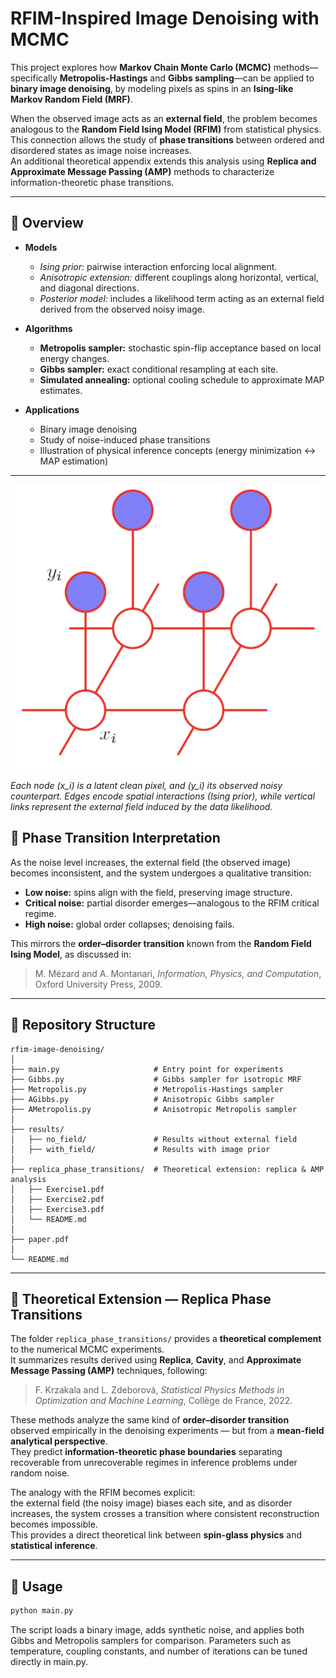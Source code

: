 # RFIM-Inspired Image Denoising with MCMC

This project explores how **Markov Chain Monte Carlo (MCMC)** methods—specifically **Metropolis-Hastings** and **Gibbs sampling**—can be applied to **binary image denoising**, by modeling pixels as spins in an **Ising-like Markov Random Field (MRF)**.

When the observed image acts as an **external field**, the problem becomes analogous to the **Random Field Ising Model (RFIM)** from statistical physics.  
This connection allows the study of **phase transitions** between ordered and disordered states as image noise increases.  
An additional theoretical appendix extends this analysis using **Replica and Approximate Message Passing (AMP)** methods to characterize information-theoretic phase transitions.

---

## 🔸 Overview

- **Models**
  - *Ising prior:* pairwise interaction enforcing local alignment.
  - *Anisotropic extension:* different couplings along horizontal, vertical, and diagonal directions.
  - *Posterior model:* includes a likelihood term acting as an external field derived from the observed noisy image.

- **Algorithms**
  - **Metropolis sampler:** stochastic spin-flip acceptance based on local energy changes.
  - **Gibbs sampler:** exact conditional resampling at each site.
  - **Simulated annealing:** optional cooling schedule to approximate MAP estimates.

- **Applications**
  - Binary image denoising
  - Study of noise-induced phase transitions
  - Illustration of physical inference concepts (energy minimization ↔ MAP estimation)

---

![Graphical model of the MRF for image denoising](MRF.png)

*Each node \(x_i\) is a latent clean pixel, and \(y_i\) its observed noisy counterpart.
Edges encode spatial interactions (Ising prior), while vertical links represent the external field induced by the data likelihood.*

## 🔸 Phase Transition Interpretation

As the noise level increases, the external field (the observed image) becomes inconsistent, and the system undergoes a qualitative transition:

- **Low noise:** spins align with the field, preserving image structure.  
- **Critical noise:** partial disorder emerges—analogous to the RFIM critical regime.  
- **High noise:** global order collapses; denoising fails.

This mirrors the **order–disorder transition** known from the **Random Field Ising Model**, as discussed in:

> M. Mézard and A. Montanari, *Information, Physics, and Computation*, Oxford University Press, 2009.

---

## 🔸 Repository Structure
```text
rfim-image-denoising/
│
├── main.py                     # Entry point for experiments
├── Gibbs.py                    # Gibbs sampler for isotropic MRF
├── Metropolis.py               # Metropolis-Hastings sampler
├── AGibbs.py                   # Anisotropic Gibbs sampler
├── AMetropolis.py              # Anisotropic Metropolis sampler
│
├── results/
│   ├── no_field/               # Results without external field
│   ├── with_field/             # Results with image prior
│
├── replica_phase_transitions/  # Theoretical extension: replica & AMP analysis
│   ├── Exercise1.pdf
│   ├── Exercise2.pdf
│   ├── Exercise3.pdf
│   └── README.md
│
├── paper.pdf
│
└── README.md
```

---

## 🔸 Theoretical Extension — Replica Phase Transitions

The folder `replica_phase_transitions/` provides a **theoretical complement** to the numerical MCMC experiments.  
It summarizes results derived using **Replica**, **Cavity**, and **Approximate Message Passing (AMP)** techniques, following:

> F. Krzakala and L. Zdeborová, *Statistical Physics Methods in Optimization and Machine Learning*, Collège de France, 2022.

These methods analyze the same kind of **order–disorder transition** observed empirically in the denoising experiments — but from a **mean-field analytical perspective**.  
They predict **information-theoretic phase boundaries** separating recoverable from unrecoverable regimes in inference problems under random noise.

The analogy with the RFIM becomes explicit:  
the external field (the noisy image) biases each site, and as disorder increases, the system crosses a transition where consistent reconstruction becomes impossible.  
This provides a direct theoretical link between **spin-glass physics** and **statistical inference**.

---

## 🔸 Usage

```bash
python main.py
```
The script loads a binary image, adds synthetic noise, and applies both Gibbs and Metropolis samplers for comparison.
Parameters such as temperature, coupling constants, and number of iterations can be tuned directly in main.py.
